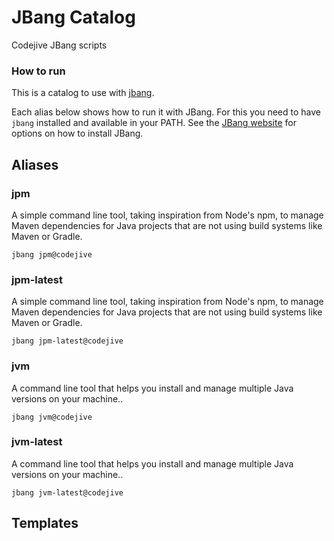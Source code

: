 # JBang Catalog

Codejive JBang scripts

### How to run

This is a catalog to use with [jbang](https://jbang.dev).

Each alias below shows how to run it with JBang.
For this you need to have `jbang` installed and available in your PATH.
See the [JBang website](https://jbang.dev/download) for options on how to install JBang.

## Aliases


### jpm

A simple command line tool, taking inspiration from Node's npm, to manage Maven dependencies for Java projects that are not using build systems like Maven or Gradle.

 ```
 jbang jpm@codejive
 ```

### jpm-latest

A simple command line tool, taking inspiration from Node's npm, to manage Maven dependencies for Java projects that are not using build systems like Maven or Gradle.

 ```
 jbang jpm-latest@codejive
 ```

### jvm

A command line tool that helps you install and manage multiple Java versions on your machine..

 ```
 jbang jvm@codejive
 ```

### jvm-latest

A command line tool that helps you install and manage multiple Java versions on your machine..

 ```
 jbang jvm-latest@codejive
 ```

## Templates


